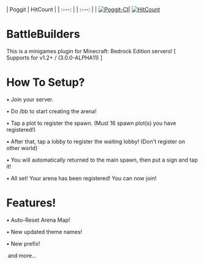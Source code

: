 | Poggit | HitCount |
| :---: | | :---: |
| [![Poggit-CI](https://poggit.pmmp.io/ci.badge/Zadezter/BattleBuilders)](https://poggit.pmmp.io/ci/Zadezter/BattleBuilders)| [![HitCount](http://hits.dwyl.io/Zadezter/BattleBuilders.svg)](http://hits.dwyl.io/Zadezter/BattleBuilders)

# BattleBuilders

This is a minigames plugin for Minecraft: Bedrock Edition servers!
[ Supports for v1.2+ / (3.0.0-ALPHA11) ]
 
# How To Setup?
• Join your server.

• Do /bb <world> to start creating the arena!
  
• Tap a plot to register the spawn. (Must 16 spawn plot(s) you have registered!)

• After that, tap a lobby to register the waiting lobby! (Don't register on other world)

• You will automatically returned to the main spawn, then put a sign and tap it!

• All set! Your arena has been registered! You can now join!

# Features!
• Auto-Reset Arena Map!

• New updated theme names!

• New prefix!

  and more...
